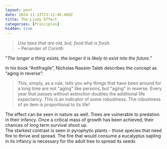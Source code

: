 ```yaml
---
layout: post
date: 2024-11-13T23:11:46.460Z
title: The Lindy Effect
categories: [Principles]
hidden: true
---
```


> _Use laws that are old, but; food that is fresh._  
> – Periander of Corinth

"_The longer a thing exists, the longer it is likely to exist into the future._"

In his book “Antifragile”, Nicholas Nassim Taleb describes the concept as “aging in reverse”:

> This, simply, as a rule, tells you why things that have been around for a long time are not "aging" like persons, but "aging" in reverse. Every year that passes without extinction doubles the additional life expectancy. This is an indicator of some robustness. The robustness of an item is proportional to its life!

The effect can be seen in nature as well. Trees are vulnerable to predation in their infancy. Once a critical mass of growth has been achieved, their chances of long term survival shoot up.  
The starkest contrast is seen in pyrophytic plants - those species that need fire to thrive and spread. The fire that would consume a eucalyptus sapling in its infancy is necessary for the adult tree to spread its seeds
